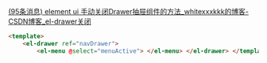 [(95条消息) element ui 手动关闭Drawer抽屉组件的方法_whitexxxkkk的博客-CSDN博客_el-drawer关闭](https://blog.csdn.net/qq_46239972/article/details/116356454)

```html
<template>
	<el-drawer ref="navDrawer"> 
		<el-menu @select="menuActive"> </el-menu> </el-drawer> </template> <script> export default { methods: { /* 用于在点击时关闭抽屉 */ menuActive() { this.$refs.navDrawer.closeDrawer() } } } </script>

```